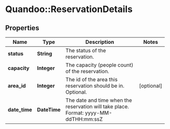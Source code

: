 # Quandoo::ReservationDetails

## Properties
Name | Type | Description | Notes
------------ | ------------- | ------------- | -------------
**status** | **String** | The status of the reservation. | 
**capacity** | **Integer** | The capacity (people count) of the reservation. | 
**area_id** | **Integer** | The id of the area this reservation should be in. Optional. | [optional] 
**date_time** | **DateTime** | The date and time when the reservation will take place. Format: yyyy-MM-ddTHH:mm:ssZ | 


